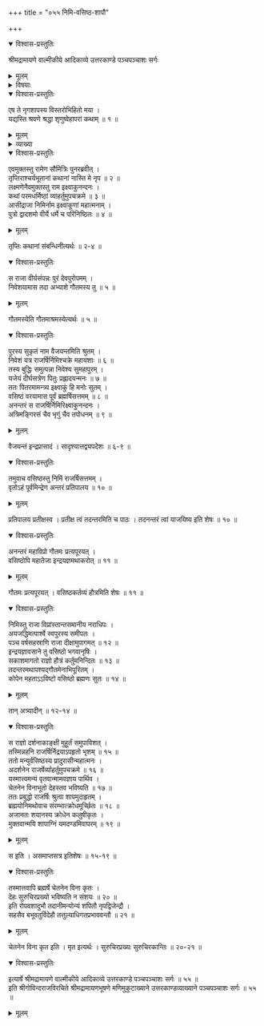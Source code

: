 +++
title = "०५५ निमि-वसिष्ठ-शापौ"

+++

<details open><summary>विश्वास-प्रस्तुतिः</summary>

श्रीमद्रामायणे वाल्मीकीये आदिकाव्ये उत्तरकाण्डे पञ्चपञ्चाशः सर्गः
</details>

<details><summary>मूलम्</summary>

श्रीमद्रामायणे वाल्मीकीये आदिकाव्ये उत्तरकाण्डे पञ्चपञ्चाशः सर्गः
</details>

<details><summary>विषयाः</summary>

रामेण लक्ष्मणं प्रति  
महद्-अपराधस्यानर्थ-हेतुत्वे उदाहरणतया कथान्तरोदाहरणारंभः ॥ १ ॥  
निमि-नाम्ना इक्ष्वाकु-वंश्येन राज्ञा  
स्व-याजनाय स्व-प्रार्थितेन वसिष्ठेन  
इन्द्रेण स्वस्य पूर्व-वरणोक्त्या पश्चाद्-याजनोक्तौ  
विलंबासहनेन गौतम-वरणेन याग-निर्वर्तनम् ॥ २ ॥  
पश्चाद्-आगतेन वसिष्ठेन  
निद्रा-परवशतया स्वानभियायिनं निमिं प्रति  
विदेहत्व-शाप-दानम् ॥ ३ ॥  
निमिना वसिष्ठं प्रति  
स्वतः शाप-दानस्यानौचित्योक्त्या  
तस्यापि विदेहत्व-शापदानम् ॥ ४ ॥
</details>

<details open><summary>विश्वास-प्रस्तुतिः</summary>

एष ते नृगशापस्य विस्तरोभिहितो मया ।  
यद्यस्ति श्रवणे श्रद्धा शृणुष्वेहापरां कथाम् ॥ १ ॥
</details>

<details><summary>मूलम्</summary>

एष ते नृगशापस्य विस्तरोभिहितो मया ।  
यद्यस्ति श्रवणे श्रद्धा शृणुष्वेहापरां कथाम् ॥ १ ॥
</details>

<details><summary>व्याख्या</summary>

इह राजापराधविषये ॥ १ ॥
</details>

<details open><summary>विश्वास-प्रस्तुतिः</summary>

एवमुक्तस्तु रामेण सौमित्रिः पुनरब्रवीत् ।  
तृप्तिराश्चर्यभूतानां कथानां नास्ति मे नृप ॥ २ ॥  
लक्ष्मणेनैवमुक्तस्तु राम इक्ष्वाकुनन्दनः ।  
कथां परमधर्मिष्ठां व्याहर्तुमुपचक्रमे ॥ ३ ॥  
आसीद्राजा निमिर्नाम इक्ष्वाकूणां महात्मनाम् ।  
पुत्रो द्वादशमो वीर्ये धर्मे च परिनिष्ठितः ॥ ४ ॥
</details>

<details><summary>मूलम्</summary>

एवमुक्तस्तु रामेण सौमित्रिः पुनरब्रवीत् ।  
तृप्तिराश्चर्यभूतानां कथानां नास्ति मे नृप ॥ २ ॥  
लक्ष्मणेनैवमुक्तस्तु राम इक्ष्वाकुनन्दनः ।  
कथां परमधर्मिष्ठां व्याहर्तुमुपचक्रमे ॥ ३ ॥  
आसीद्राजा निमिर्नाम इक्ष्वाकूणां महात्मनाम् ।  
पुत्रो द्वादशमो वीर्ये धर्मे च परिनिष्ठितः ॥ ४ ॥
</details>

तृप्तिः कथानां संबन्धिनीत्यर्थः ॥ २-४ ॥

<details open><summary>विश्वास-प्रस्तुतिः</summary>

स राजा वीर्यसंपन्नः पुरं देवपुरोपमम् ।  
निवेशयामास तदा अभ्याशे गौतमस्य तु ॥ ५ ॥
</details>

<details><summary>मूलम्</summary>

स राजा वीर्यसंपन्नः पुरं देवपुरोपमम् ।  
निवेशयामास तदा अभ्याशे गौतमस्य तु ॥ ५ ॥
</details>

गौतमस्येति गौतमाश्रमस्येत्यर्थः ॥ ५ ॥

<details open><summary>विश्वास-प्रस्तुतिः</summary>

पुरस्य सुकृतं नाम वैजयन्तमिति श्रुतम् ।  
निवेशं यत्र राजर्षिर्निमिश्चक्रे महायशाः ॥ ६ ॥  
तस्य बुद्धिः समुत्पन्ना निवेश्य सुमहापुरम् ।  
यजेयं दीर्घसत्रेण पितुः प्रह्लादयन्मनः ॥ ७ ॥  
ततः पितरमामन्त्र्य इक्ष्वाकुं हि मनोः सुतम् ।  
वसिष्ठं वरयामास पूर्वं ब्रह्मर्षिसत्तमम् ॥ ८ ॥  
अनन्तरं स राजर्षिर्निमिरिक्ष्वाकुनन्दनः ।  
अत्रिमङ्गिरसं चैव भृगुं चैव तपोधनम् ॥ ९ ॥
</details>

<details><summary>मूलम्</summary>

पुरस्य सुकृतं नाम वैजयन्तमिति श्रुतम् ।  
निवेशं यत्र राजर्षिर्निमिश्चक्रे महायशाः ॥ ६ ॥  
तस्य बुद्धिः समुत्पन्ना निवेश्य सुमहापुरम् ।  
यजेयं दीर्घसत्रेण पितुः प्रह्लादयन्मनः ॥ ७ ॥  
ततः पितरमामन्त्र्य इक्ष्वाकुं हि मनोः सुतम् ।  
वसिष्ठं वरयामास पूर्वं ब्रह्मर्षिसत्तमम् ॥ ८ ॥  
अनन्तरं स राजर्षिर्निमिरिक्ष्वाकुनन्दनः ।  
अत्रिमङ्गिरसं चैव भृगुं चैव तपोधनम् ॥ ९ ॥
</details>

वैजयन्तं इन्द्रप्रासादं । सादृश्यात्तद्व्यपदेशः ॥ ६-९ ॥

<details open><summary>विश्वास-प्रस्तुतिः</summary>

तमुवाच वसिष्ठस्तु निमिं राजर्षिसत्तमम् ।  
वृतोऽहं पूर्वमिन्द्रेण अन्तरं प्रतिपालय ॥ १० ॥
</details>

<details><summary>मूलम्</summary>

तमुवाच वसिष्ठस्तु निमिं राजर्षिसत्तमम् ।  
वृतोऽहं पूर्वमिन्द्रेण अन्तरं प्रतिपालय ॥ १० ॥
</details>

प्रतिपालय प्रतीक्षस्व । प्रतीक्ष त्वं तदन्तरमिति च पाठः । तदनन्तरं त्वां याजयिष्य इति शेषः ॥ १० ॥

<details open><summary>विश्वास-प्रस्तुतिः</summary>

अनन्तरं महाविप्रो गौतमः प्रत्यपूरयत् ।  
वसिष्ठोपि महातेजा इन्द्रयज्ञमथाकरोत् ॥ ११ ॥
</details>

<details><summary>मूलम्</summary>

अनन्तरं महाविप्रो गौतमः प्रत्यपूरयत् ।  
वसिष्ठोपि महातेजा इन्द्रयज्ञमथाकरोत् ॥ ११ ॥
</details>

गौतमः प्रत्यपूरयत् । वसिष्ठकर्तव्यं हौत्रमिति शेषः ॥ ११ ॥

<details open><summary>विश्वास-प्रस्तुतिः</summary>

निमिस्तु राजा विप्रांस्तान्तसमानीय नराधिपः ।  
अयजद्धिमत्पार्श्वे स्वपुरस्य समीपतः ।  
पञ्च वर्षसहस्राणि राजा दीक्षामुपागमत् ॥ १२ ॥  
इन्द्रयज्ञावसाने तु वसिष्ठो भगवानृषिः ।  
सकाशमागतो राज्ञो हौत्रं कर्तुमनिन्दितः ॥ १३ ॥  
तदन्तरमथापश्यद्गौतमेनाभिपूरितम् ।  
कोपेन महताऽऽविष्टो वसिष्ठो ब्रह्मणः सुतः ॥ १४ ॥
</details>

<details><summary>मूलम्</summary>

निमिस्तु राजा विप्रांस्तान्तसमानीय नराधिपः ।  
अयजद्धिमत्पार्श्वे स्वपुरस्य समीपतः ।  
पञ्च वर्षसहस्राणि राजा दीक्षामुपागमत् ॥ १२ ॥  
इन्द्रयज्ञावसाने तु वसिष्ठो भगवानृषिः ।  
सकाशमागतो राज्ञो हौत्रं कर्तुमनिन्दितः ॥ १३ ॥  
तदन्तरमथापश्यद्गौतमेनाभिपूरितम् ।  
कोपेन महताऽऽविष्टो वसिष्ठो ब्रह्मणः सुतः ॥ १४ ॥
</details>

तान् अत्र्यादीन् ॥ १२-१४ ॥

<details open><summary>विश्वास-प्रस्तुतिः</summary>

स राज्ञो दर्शनाकाङ्क्षी मुहूर्तं समुपाविशत् ।  
तस्मिन्नहनि राजर्षिर्निद्रयाऽपहृतो भृशम् ॥ १५ ॥  
ततो मन्युर्वसिष्ठस्य प्रादुरासीन्महात्मनः ।  
अदर्शनेन राजर्षेर्व्याहर्तुमुपचक्रमे ॥ १६ ॥  
यस्मात्त्वमन्यं वृतवान्मामवज्ञाय पार्थिव ।  
चेतनेन विनाभूतो देहस्तव भविष्यति ॥ १७ ॥  
ततः प्रबुद्धो राजर्षिः श्रुत्वा शापमुदाहृतम् ।  
ब्रह्मयोनिमथोवाच संरम्भात्क्रोधमूर्च्छितः ॥ १८ ॥  
अजानतः शयानस्य क्रोधेन कलुषीकृतः ।  
मुक्तवान्मयि शापाग्निं यमदण्डमिवापरम् ॥ १९ ॥
</details>

<details><summary>मूलम्</summary>

स राज्ञो दर्शनाकाङ्क्षी मुहूर्तं समुपाविशत् ।  
तस्मिन्नहनि राजर्षिर्निद्रयाऽपहृतो भृशम् ॥ १५ ॥  
ततो मन्युर्वसिष्ठस्य प्रादुरासीन्महात्मनः ।  
अदर्शनेन राजर्षेर्व्याहर्तुमुपचक्रमे ॥ १६ ॥  
यस्मात्त्वमन्यं वृतवान्मामवज्ञाय पार्थिव ।  
चेतनेन विनाभूतो देहस्तव भविष्यति ॥ १७ ॥  
ततः प्रबुद्धो राजर्षिः श्रुत्वा शापमुदाहृतम् ।  
ब्रह्मयोनिमथोवाच संरम्भात्क्रोधमूर्च्छितः ॥ १८ ॥  
अजानतः शयानस्य क्रोधेन कलुषीकृतः ।  
मुक्तवान्मयि शापाग्निं यमदण्डमिवापरम् ॥ १९ ॥
</details>

स इति । असमाप्तसत्र इतिशेषः ॥ १५-१९ ॥

<details open><summary>विश्वास-प्रस्तुतिः</summary>

तस्मात्तवापि ब्रह्मर्षे चेतनेन विना कृतः ।  
देहः सुरुचिरप्रख्यो भविष्यति न संशयः ॥ २० ॥  
इति रोपवशादुभौ तदानीमन्योन्यं शपितौ नृपद्विजेन्द्रौ ।  
सहसैव बभूवतुर्विदेहौ तत्तुल्याधिगतप्रभाववन्तौ ॥ २१ ॥
</details>

<details><summary>मूलम्</summary>

तस्मात्तवापि ब्रह्मर्षे चेतनेन विना कृतः ।  
देहः सुरुचिरप्रख्यो भविष्यति न संशयः ॥ २० ॥  
इति रोपवशादुभौ तदानीमन्योन्यं शपितौ नृपद्विजेन्द्रौ ।  
सहसैव बभूवतुर्विदेहौ तत्तुल्याधिगतप्रभाववन्तौ ॥ २१ ॥
</details>

चेतनेन विना कृत इति । मृत इत्यर्थः । सुरुचिरप्रख्यः सुरुचिरकान्तिः ॥ २०-२१ ॥

<details open><summary>विश्वास-प्रस्तुतिः</summary>

इत्यार्षे श्रीमद्रामायणे वाल्मीकीये आदिकाव्ये उत्तरकाण्डे पञ्चपञ्चाशः सर्गः ॥ ५५ ॥  
इति श्रीगोविन्दराजविरचिते श्रीमद्रामायणभूषणे मणिमुकुटाख्याने उत्तरकाण्डव्याख्याने पञ्चपञ्चाशः सर्गः ॥ ५५ ॥
</details>

<details><summary>मूलम्</summary>

इत्यार्षे श्रीमद्रामायणे वाल्मीकीये आदिकाव्ये उत्तरकाण्डे पञ्चपञ्चाशः सर्गः ॥ ५५ ॥  
इति श्रीगोविन्दराजविरचिते श्रीमद्रामायणभूषणे मणिमुकुटाख्याने उत्तरकाण्डव्याख्याने पञ्चपञ्चाशः सर्गः ॥ ५५ ॥
</details>

